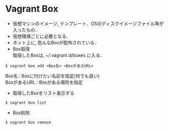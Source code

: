 Vagrant Box
========

* 仮想マシンのイメージ, テンプレート．OSのディスクイメージファイル等が入ったもの．
* 仮想環境ごとに必要となる．
* ネット上に, 色んなBoxが配布されている．
* Box取得  
取得したBoxは, ~/.vagrant.d/boxes に入る．
```
$ vagrant box add <Box名> <BoxがあるURL>
```
Box名 : Boxに付けたい名前を指定(何でも良い)  
BoxがあるURL : Boxがある場所を指定

* 取得したBoxをリスト表示する
```
$ vagrant box list
```

* Box削除
```
$ vagrant box remove
```
